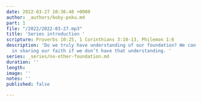 ```yaml
---
date: 2022-03-27 10:36:48 +0000
author: _authors/koby-poku.md
part: 1
file: "/2022/2022-03-27.mp3"
title: 'Series introduction '
scripture: Proverbs 10:25, 1 Corinthians 3:10-13, Philemon 1:6
description: 'Do we truly have understanding of our foundation? We can’t be effective
  in sharing our faith if we don’t have that understanding. '
series: _series/no-other-foundation.md
duration: ''
length: 
image: ''
notes: ''
published: false

---
```

